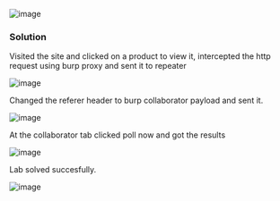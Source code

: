 ![image](https://github.com/RahulMMenon011/PortSwigger_Labs/assets/140642506/d04161db-7c5e-4958-b302-a0bc63f08b56)

### Solution

Visited the site and clicked on a product to view it, intercepted the http request using burp proxy and sent it to repeater

![image](https://github.com/RahulMMenon011/PortSwigger_Labs/assets/140642506/d1167d03-7d2b-4248-be83-e362ad66a028)

Changed the referer header to burp collaborator payload and sent it.

![image](https://github.com/RahulMMenon011/PortSwigger_Labs/assets/140642506/d6662449-32ee-4843-a5f1-c6f672380e2e)

At the collaborator tab clicked poll now and got the results

![image](https://github.com/RahulMMenon011/PortSwigger_Labs/assets/140642506/1cf2c280-3dce-4fa5-a3b4-2cd40cd0e1ab)

Lab solved succesfully.

![image](https://github.com/RahulMMenon011/PortSwigger_Labs/assets/140642506/9a81789c-2261-49eb-83cd-f9bdef8b8dca)

